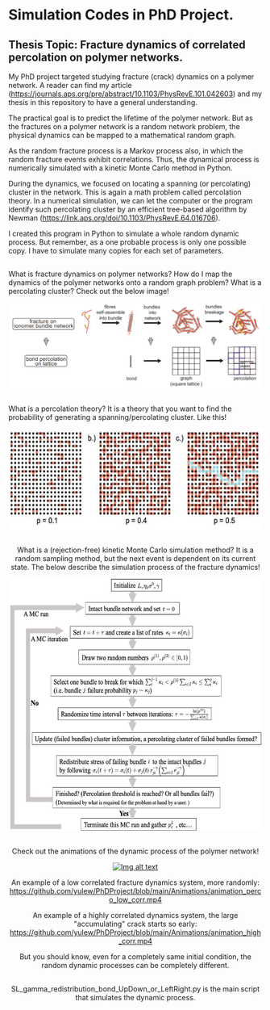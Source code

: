 # Simulation Codes in PhD Project.
## Thesis Topic: Fracture dynamics of correlated percolation on polymer networks.

My PhD project targeted studying fracture (crack) dynamics on a polymer network. A reader can find my article (https://journals.aps.org/pre/abstract/10.1103/PhysRevE.101.042603) and my thesis in this repository to have a general understanding.

The practical goal is to predict the lifetime of the polymer network. But as the fractures on a polymer network is a random network problem, the physical dynamics can be mapped to a mathematical random graph.


As the random fracture process is a Markov process also, in which the random fracture events exhibit correlations. Thus, the dynamical process is numerically simulated with a kinetic Monte Carlo method in Python.

During the dynamics, we focused on locating a spanning (or percolating) cluster in the network. This is again a math problem called percolation theory. In a numerical simulation, we can let the computer or the program identify such percolating cluster by an efficient tree-based algorithm by Newman (https://link.aps.org/doi/10.1103/PhysRevE.64.016706). 

I created this program in Python to simulate a whole random dynamic process. But remember, as a one probable process is only one possible copy. I have to simulate many copies for each set of parameters.

##

What is fracture dynamics on polymer networks? How do I map the dynamics of the polymer networks onto a random graph problem? What is a percolating cluster? Check out the below image!

![image](https://github.com/yulew/PhDProject/blob/main/imgs/Maping.png)

##
What is a percolation theory? It is a theory that you want to find the probability of generating a spanning/percolating cluster. Like this!
<div align=center><img width="550" height="200" src="https://github.com/yulew/PhDProject/blob/main/imgs/percolation.png">


##
What is a (rejection-free) kinetic Monte Carlo simulation method? It is a random sampling method, but the next event is dependent on its current state. The below describe the simulation process of the fracture dynamics!
<div align=center><img width="550" height="500" src="https://github.com/yulew/PhDProject/blob/main/imgs/Monte_Carlo.png">

##
Check out the animations of the dynamic process of the polymer network!

[![Img alt text](https://img.youtube.com/vi/YouTube_video_ID/0.jpg)](https://www.youtube.com/watch?v=YouTube_video_ID)

An example of a low correlated fracture dynamics system, more randomly: https://github.com/yulew/PhDProject/blob/main/Animations/animation_perco_low_corr.mp4

An example of a highly correlated dynamics system, the large "accumulating" crack starts so early: 
https://github.com/yulew/PhDProject/blob/main/Animations/animation_high_corr.mp4

But you should know, even for a completely same initial condition, the random dynamic processes can be completely different.


##

SL_gamma_redistribution_bond_UpDown_or_LeftRight.py is the main script that simulates the dynamic process.

